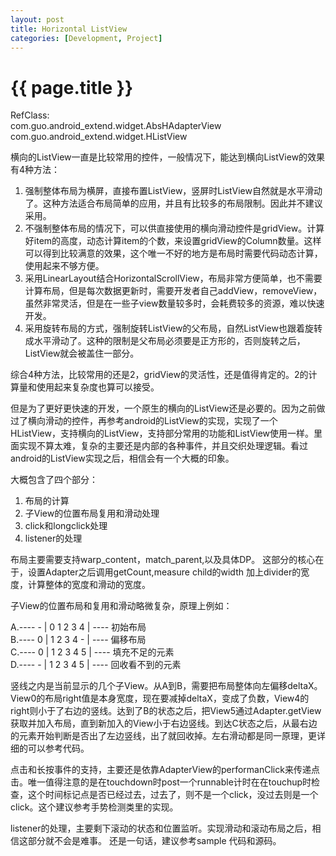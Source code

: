 ```yaml
---
layout: post
title: Horizontal ListView
categories: [Development, Project]
---
```


{{ page.title }}
================
RefClass:</br>
com.guo.android_extend.widget.AbsHAdapterView</br>
com.guo.android_extend.widget.HListView

横向的ListView一直是比较常用的控件，一般情况下，能达到横向ListView的效果有4种方法：

1. 强制整体布局为横屏，直接布置ListView，竖屏时ListView自然就是水平滑动了。这种方法适合布局简单的应用，并且有比较多的布局限制。因此并不建议采用。
2. 不强制整体布局的情况下，可以供直接使用的横向滑动控件是gridView。计算好item的高度，动态计算item的个数，来设置gridView的Column数量。这样可以得到比较满意的效果，这个唯一不好的地方是布局时需要代码动态计算，使用起来不够方便。
3. 采用LinearLayout结合HorizontalScrollView，布局非常方便简单，也不需要计算布局，但是每次数据更新时，需要开发者自己addView，removeView，虽然非常灵活，但是在一些子view数量较多时，会耗费较多的资源，难以快速开发。
4. 采用旋转布局的方式，强制旋转ListView的父布局，自然ListView也跟着旋转成水平滑动了。这种的限制是父布局必须要是正方形的，否则旋转之后，ListView就会被盖住一部分。

综合4种方法，比较常用的还是2，gridView的灵活性，还是值得肯定的。2的计算量和使用起来复杂度也算可以接受。

但是为了更好更快速的开发，一个原生的横向的ListView还是必要的。因为之前做过了横向滑动的控件，再参考android的ListView的实现，实现了一个HListView，支持横向的ListView，支持部分常用的功能和ListView使用一样。里面实现不算太难，复杂的主要还是内部的各种事件，并且交织处理逻辑。看过android的ListView实现之后，相信会有一个大概的印象。

大概包含了四个部分：</br>
1. 布局的计算
2. 子View的位置布局复用和滑动处理
3. click和longclick处理
4. listener的处理

布局主要需要支持warp_content，match_parent,以及具体DP。 这部分的核心在于，设置Adapter之后调用getCount,measure child的width
加上divider的宽度，计算整体的宽度和滑动的宽度。

子View的位置布局和复用和滑动略微复杂，原理上例如： 

A.---- - | 0 1 2 3 4 | ----  初始布局</br>
B.---- 0 | 1 2 3 4 - | ----  偏移布局</br>
C.---- 0 | 1 2 3 4 5 | ----  填充不足的元素</br>
D.---- - | 1 2 3 4 5 | ----  回收看不到的元素</br>

竖线之内是当前显示的几个子View。从A到B，需要把布局整体向左偏移deltaX。View0的布局right值是本身宽度，现在要减掉deltaX，变成了负数，View4的right则小于了右边的竖线。达到了B的状态之后，把View5通过Adapter.getView获取并加入布局，直到新加入的View小于右边竖线。到达C状态之后，从最右边的元素开始判断是否出了左边竖线，出了就回收掉。左右滑动都是同一原理，更详细的可以参考代码。

点击和长按事件的支持，主要还是依靠AdapterView的performanClick来传递点击。唯一值得注意的是在touchdown时post一个runnable计时在在touchup时检查，这个时间标记点是否已经过去，过去了，则不是一个click，没过去则是一个click。这个建议参考手势检测类里的实现。

listener的处理，主要剩下滚动的状态和位置监听。实现滑动和滚动布局之后，相信这部分就不会是难事。
还是一句话，建议参考sample 代码和源码。






